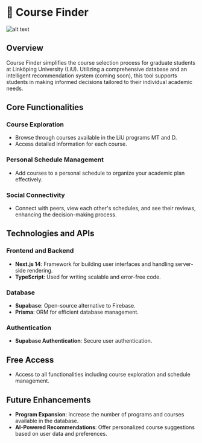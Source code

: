 # 🧭 Course Finder

![alt text](public/assets/dashboard-preview-light.jpg)

## Overview

Course Finder simplifies the course selection process for graduate students at Linköping University (LiU). Utilizing a comprehensive database and an intelligent recommendation system (coming soon), this tool supports students in making informed decisions tailored to their individual academic needs.

## Core Functionalities

### Course Exploration

- Browse through courses available in the LiU programs MT and D.
- Access detailed information for each course.

### Personal Schedule Management

- Add courses to a personal schedule to organize your academic plan effectively.

### Social Connectivity

- Connect with peers, view each other's schedules, and see their reviews, enhancing the decision-making process.

## Technologies and APIs

### Frontend and Backend

- **Next.js 14**: Framework for building user interfaces and handling server-side rendering.
- **TypeScript**: Used for writing scalable and error-free code.

### Database

- **Supabase**: Open-source alternative to Firebase.
- **Prisma**: ORM for efficient database management.

### Authentication

- **Supabase Authentication**: Secure user authentication.

## Free Access

- Access to all functionalities including course exploration and schedule management.

## Future Enhancements

- **Program Expansion**: Increase the number of programs and courses available in the database.
- **AI-Powered Recommendations**: Offer personalized course suggestions based on user data and preferences.
